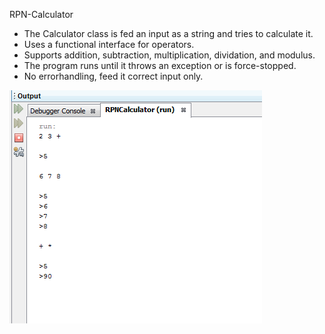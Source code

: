 RPN-Calculator

- The Calculator class is fed an input as a string and tries to calculate it.
- Uses a functional interface for operators.
- Supports addition, subtraction, multiplication, dividation, and modulus.
- The program runs until it throws an exception or is force-stopped.
- No errorhandling, feed it correct input only.

![Picture of test result](https://github.com/Benjaminlrasmussen/RPN-Calculator/blob/master/test.PNG)
